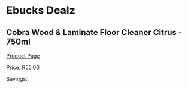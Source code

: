 
# Ebucks Dealz
## Cobra Wood & Laminate Floor Cleaner Citrus - 750ml
[Product Page](https://www.ebucks.com/web/shop/productSelected.do?prodId=687000113&catId=908586136)

Price: R55.00

Savings: 


	